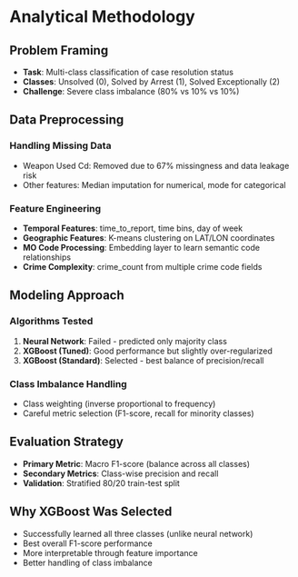 # Analytical Methodology

## Problem Framing
- **Task**: Multi-class classification of case resolution status
- **Classes**: Unsolved (0), Solved by Arrest (1), Solved Exceptionally (2)
- **Challenge**: Severe class imbalance (80% vs 10% vs 10%)

## Data Preprocessing

### Handling Missing Data
- Weapon Used Cd: Removed due to 67% missingness and data leakage risk
- Other features: Median imputation for numerical, mode for categorical

### Feature Engineering
- **Temporal Features**: time_to_report, time bins, day of week
- **Geographic Features**: K-means clustering on LAT/LON coordinates  
- **MO Code Processing**: Embedding layer to learn semantic code relationships
- **Crime Complexity**: crime_count from multiple crime code fields

## Modeling Approach

### Algorithms Tested
1. **Neural Network**: Failed - predicted only majority class
2. **XGBoost (Tuned)**: Good performance but slightly over-regularized  
3. **XGBoost (Standard)**: Selected - best balance of precision/recall

### Class Imbalance Handling
- Class weighting (inverse proportional to frequency)
- Careful metric selection (F1-score, recall for minority classes)

## Evaluation Strategy
- **Primary Metric**: Macro F1-score (balance across all classes)
- **Secondary Metrics**: Class-wise precision and recall
- **Validation**: Stratified 80/20 train-test split

## Why XGBoost Was Selected
- Successfully learned all three classes (unlike neural network)
- Best overall F1-score performance  
- More interpretable through feature importance
- Better handling of class imbalance